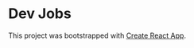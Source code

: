 # Dev Jobs

This project was bootstrapped with [Create React App](https://github.com/facebook/create-react-app).
